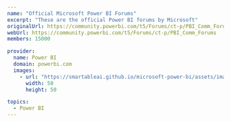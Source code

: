 ```yaml
---
name: "Official Microsoft Power BI Forums"
excerpt: "These are the official Power BI forums by Microsoft"
originalUrl: https://community.powerbi.com/t5/Forums/ct-p/PBI_Comm_Forums
webUrl: https://community.powerbi.com/t5/Forums/ct-p/PBI_Comm_Forums
members: 15000

provider:
  name: Power BI
  domain: powerbi.com
  images:
    - url: "https://smartableai.github.io/microsoft-power-bi/assets/images/organizations/powerbi.com-50x50.jpg"
      width: 50
      height: 50

topics:
  - Power BI
---
```

